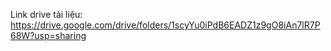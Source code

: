 Link drive tài liệu: https://drive.google.com/drive/folders/1scyYu0iPdB6EADZ1z9gO8iAn7lR7P68W?usp=sharing

